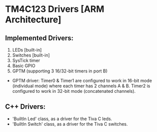 # TM4C123 Drivers [ARM Architecture]

## Implemented Drivers:
1. LEDs [built-in]
2. Switches [built-in]
3. SysTick timer
4. Basic GPIO
5. GPTM (supporting 3 16/32-bit timers in port B)

- GPTM driver: Timer0 & Timer1 are configured to work in 16-bit mode (individual mode) where each timer has 2 channels A & B.
               Timer2 is configured to work in 32-bit mode (concatenated channels).

## C++ Drivers:
- 'BuiltIn Led' class, as a driver for the Tiva C leds.
- 'BuiltIn Switch' class, as a driver for the Tiva C switches.
